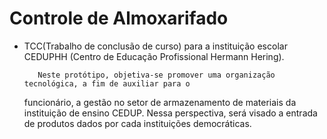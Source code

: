 # Controle de Almoxarifado

 - TCC(Trabalho de conclusão de curso) para a instituição escolar CEDUPHH (Centro de Educação Profissional 
 Hermann Hering).
 
 		  Neste protótipo, objetiva-se promover uma organização tecnológica, a fim de auxiliar para o 
     funcionário, a gestão no setor de armazenamento de materiais da instituição de ensino CEDUP. 
     Nessa perspectiva, será visado a entrada de produtos dados por cada instituições democráticas.
